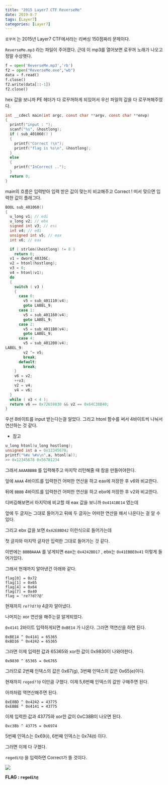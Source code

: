 ```yaml
---
title: "2015 Layer7 CTF ReverseMe"
date: 2019-8-7
tags: [Layer7]
categories: [Layer7]
---
```


 `로꾸꺼` 는 2015년 Layer7 CTF에서라는 리버싱 150점짜리 문제이다.

`ReverseMe.mp3` 라는 파일이 주어졌다. 근데 이 mp3를 열어보면 로꾸꺼 노래가 나오고 정말 수상햇다. 

```python
f = open('ReverseMe.mp3','rb')
f2 = open("ReverseMe.exe","wb")
data = f.read()
f.close()
f2.write(data[::-1])
f2.close()
```

hex 값을 보니까 PE 헤더가 다 로꾸꺼하게 되있어서 우선 파일의 값을 다 로꾸꺼해주었다.

```c
int __cdecl main(int argc, const char **argv, const char **envp)
{
  printf("input : ");
  scanf("%s", &hostlong);
  if ( sub_401060() )
  {
    printf("Correct !\n");
    printf("flag is %s\n", &hostlong);
  }
  else
  {
    printf("InCorrect ..");
  }
  return 0;
}
```

main의 흐름은 입력받아 입력 받은 값이 맞는지 비교해주고 Correct ! 떠서 맞으면 입력한 값이 플래그다.

```c
BOOL sub_401060()
{
  u_long v1; // edi
  u_long v2; // ebx
  signed int v3; // esi
  int v4; // edi
  unsigned int v5; // eax
  int v6; // eax

  if ( strlen(&hostlong) != 8 )
    return 0;
  v1 = dword_40336C;
  v2 = htonl(hostlong);
  v3 = 0;
  v4 = htonl(v1);
  do
  {
    switch ( v3 )
    {
      case 0:
        v5 = sub_401110(v4);
        goto LABEL_9;
      case 1:
        v5 = sub_401160(v4);
        goto LABEL_9;
      case 2:
        v5 = sub_4011B0(v4);
        goto LABEL_9;
      case 4:
        v5 = sub_401200(v4);
LABEL_9:
        v2 ^= v5;
        break;
      default:
        break;
    }
    v6 = v2;
    ++v3;
    v2 = v4;
    v4 = v6;
  }
  while ( v3 < 4 );
  return v6 == 0x72659830 && v2 == 0x64C38B40;
}
```

우선 8바이트를 input 받는다는걸 알았다. 그리고 htonl 함수를 써서 4바이트씩 나눠서 연산하는 것 같다.

- 참고

```c
u_long htonl(u_long hostlong); 
unsigned int a = 0x12345678;
printf("%#x %#x\n",a, htonl(a));
>> 0x12345678 0x56781234
```

그래서 `AAAABBBB` 를 입력해주고 마지막 리턴해줄 때 참을 만들어야한다.

앞에 `AAAA` 4바이트를 입력한건 어떠한 연산을 하고 eax에 저장한 후 v6와 비교한다.

뒤에 `BBBB` 4바이트를 입력한건 어떠한 연산을 하고 ebx에 저장한 후 v2와 비교한다.

디버깅해보면서 마지막에 비교할 때 eax 값을 보니까 `0x4141BE14` 였는데 

앞에 두 글자는 그대로 들어가고 뒤에 두 글자는 어떠한 연산을 해서 나온다는 걸 알 수 있다.

그리고 ebx 값을 보면 `0x42E8BD42` 이런식으로 들어가는데

첫 글자와 마지막 글자만 입력한 그대로 들어가는 것 같다.

이번에는 `BBBBAAAA` 를 넣게되면 eax는 `0x4242BD17` , ebx는 `0x41EBBE0x41` 이렇게 들어가있다. 

그래서 현재까지 알아낸건 아래와 같다.

```
flag[0] = 0x72
flag[1] = 0x65
flag[4] = 0x64
flag[7] = 0x40 
flag = 're??d??@'
```

현재까지 `re??d??@` 4글자 알아냈다.

나머지는 xor 연산을 해주는걸 알게되었다.

`0x4141` 2바이트 입력하게되면 `0xBE14` 가 나온다. 그러면 역연산을 하면 된다. 

```
0xBE14 ^ 0x4141 = 65365
0xBD16 ^ 0x4242 = 65365
```

그러면 이제 입력한 값과 65365와 xor한 값이 0x9830이 나와야한다.

```
0x9830 ^ 65365 = 0x6765 
```

그러므로 2번째 인덱스의 값은 0x67(g), 3번째 인덱스의 값은 0x65(e)이다.

현재까지 `reged??@` 이만큼 구했다. 이제 5,6번째 인덱스의 값만 구해주면 된다.

아까처럼 역연산해주면 된다.

```
0xE8BD ^ 0x4242 = 43775
0xEBBE ^ 0x4141 = 43775
```

이제 입력한 값과 43775와 xor한 값이 0xC38B이 나오면 된다.

```
0xc38b ^ 43775 = 0x6974
```

5번째 인덱스는 0x69(i), 6번째 인덱스는 0x74(t) 이다.

그러면 이제 다 구했다.

`regedit@` 을 입력하면 Correct가 뜰 것이다.

![](https://user-images.githubusercontent.com/32904385/62561352-f9262d00-b8b9-11e9-839b-6b0071f92de1.png)

**FLAG : `regedit@`**
